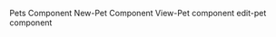 Pets Component
New-Pet Component
View-Pet component
edit-pet component
<!--stackedit_data:
eyJoaXN0b3J5IjpbLTk3Mzg1NjUwMV19
-->